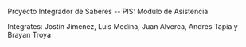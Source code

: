 Proyecto Integrador de Saberes -- PIS: Modulo de Asistencia

Integrates: Jostin Jimenez, Luis Medina, Juan Alverca, Andres Tapia y Brayan Troya

